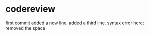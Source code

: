 # codereview
first commit
added a new line.
added a third line.
syntax error here;
removed the space
